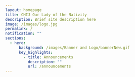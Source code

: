 ```yaml
---
layout: homepage
title: CHIJ Our Lady of the Nativity
description: Brief site description here
image: /images/logo.jpg
permalink: /
notification: ""
sections:
  - hero:
      background: /images/Banner and Logo/bannerNew.gif
      key_highlights:
        - title: Announcements
          description: ""
          url: /announcements
---
```

